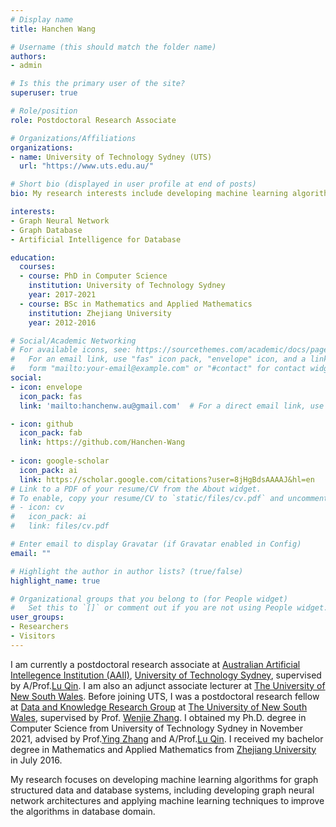 ```yaml
---
# Display name
title: Hanchen Wang

# Username (this should match the folder name)
authors:
- admin

# Is this the primary user of the site?
superuser: true

# Role/position
role: Postdoctoral Research Associate

# Organizations/Affiliations
organizations:
- name: University of Technology Sydney (UTS)
  url: "https://www.uts.edu.au/"

# Short bio (displayed in user profile at end of posts)
bio: My research interests include developing machine learning algorithms for graph structured data and database systems.

interests:
- Graph Neural Network
- Graph Database
- Artificial Intelligence for Database

education:
  courses:
  - course: PhD in Computer Science
    institution: University of Technology Sydney
    year: 2017-2021
  - course: BSc in Mathematics and Applied Mathematics
    institution: Zhejiang University
    year: 2012-2016

# Social/Academic Networking
# For available icons, see: https://sourcethemes.com/academic/docs/page-builder/#icons
#   For an email link, use "fas" icon pack, "envelope" icon, and a link in the
#   form "mailto:your-email@example.com" or "#contact" for contact widget.
social:
- icon: envelope
  icon_pack: fas
  link: 'mailto:hanchenw.au@gmail.com'  # For a direct email link, use "mailto:test@example.org".

- icon: github
  icon_pack: fab
  link: https://github.com/Hanchen-Wang
  
- icon: google-scholar
  icon_pack: ai
  link: https://scholar.google.com/citations?user=8jHgBdsAAAAJ&hl=en
# Link to a PDF of your resume/CV from the About widget.
# To enable, copy your resume/CV to `static/files/cv.pdf` and uncomment the lines below.
# - icon: cv
#   icon_pack: ai
#   link: files/cv.pdf

# Enter email to display Gravatar (if Gravatar enabled in Config)
email: ""

# Highlight the author in author lists? (true/false)
highlight_name: true

# Organizational groups that you belong to (for People widget)
#   Set this to `[]` or comment out if you are not using People widget.
user_groups:
- Researchers
- Visitors
---
```


I am currently a postdoctoral research associate at [Australian Artificial Intellegence Institution (AAII)](https://www.uts.edu.au/research/australian-artificial-intelligence-institute), [University of Technology Sydney](https://www.uts.edu.au/), supervised by A/Prof.[Lu Qin](https://www.uts.edu.au/staff/lu.qin). I am also an adjunct associate lecturer at [The University of New South Wales](https://unsw.edu.au/). Before joining UTS, I was a postdoctoral research fellow at [Data and Knowledge Research Group](https://unswdb.github.io/) at [The University of New South Wales](https://unsw.edu.au/), supervised by Prof. [Wenjie Zhang](https://www.cse.unsw.edu.au/~zhangw/). I obtained my Ph.D. degree in Computer Science from University of Technology Sydney in November 2021, advised by Prof.[Ying Zhang](http://www.cse.unsw.edu.au/~yingz/) and A/Prof.[Lu Qin](https://www.uts.edu.au/staff/lu.qin). I received my bachelor degree in Mathematics and Applied Mathematics from [Zhejiang University](https://www.zju.edu.cn/) in July 2016.

My research focuses on developing machine learning algorithms for graph structured data and database systems, including developing graph neural network architectures and applying machine learning techniques to improve the algorithms in database domain.

